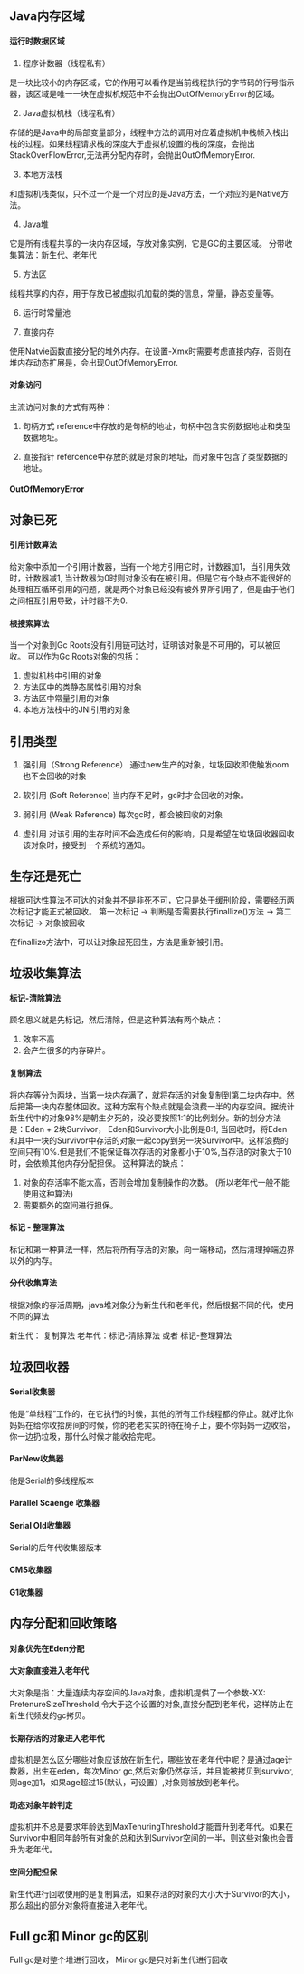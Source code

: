 


## Java内存区域

#### 运行时数据区域

1. 程序计数器（线程私有）

是一块比较小的内存区域，它的作用可以看作是当前线程执行的字节码的行号指示器，该区域是唯一一块在虚拟机规范中不会抛出OutOfMemoryError的区域。

2. Java虚拟机栈（线程私有）

存储的是Java中的局部变量部分，线程中方法的调用对应着虚拟机中栈帧入栈出栈的过程。如果线程请求栈的深度大于虚拟机设置的栈的深度，会抛出StackOverFlowError,无法再分配内存时，会抛出OutOfMemoryError.

3. 本地方法栈

和虚拟机栈类似，只不过一个是一个对应的是Java方法，一个对应的是Native方法。

4. Java堆

它是所有线程共享的一块内存区域，存放对象实例，它是GC的主要区域。
分带收集算法：新生代、老年代

5. 方法区

线程共享的内存，用于存放已被虚拟机加载的类的信息，常量，静态变量等。

6. 运行时常量池

7. 直接内存

使用Natvie函数直接分配的堆外内存。在设置-Xmx时需要考虑直接内存，否则在堆内存动态扩展是，会出现OutOfMemoryError.


#### 对象访问

主流访问对象的方式有两种：

1. 句柄方式
reference中存放的是句柄的地址，句柄中包含实例数据地址和类型数据地址。

2. 直接指针
refercence中存放的就是对象的地址，而对象中包含了类型数据的地址。


#### OutOfMemoryError


## 对象已死

####  引用计数算法

给对象中添加一个引用计数器，当有一个地方引用它时，计数器加1，当引用失效时，计数器减1, 当计数器为0时则对象没有在被引用。但是它有个缺点不能很好的处理相互循环引用的问题，就是两个对象已经没有被外界所引用了，但是由于他们之间相互引用导致，计时器不为0.



#### 根搜索算法

当一个对象到Gc Roots没有引用链可达时，证明该对象是不可用的，可以被回收。
可以作为Gc Roots对象的包括：

1. 虚拟机栈中引用的对象
2. 方法区中的类静态属性引用的对象
3. 方法区中常量引用的对象
4. 本地方法栈中的JNI引用的对象


## 引用类型

1. 强引用（Strong Reference）
通过new生产的对象，垃圾回收即使触发oom也不会回收的对象

2. 软引用 (Soft Reference)
当内存不足时，gc时才会回收的对象。

3. 弱引用 (Weak Reference)
每次gc时，都会被回收的对象

4. 虚引用
对该引用的生存时间不会造成任何的影响，只是希望在垃圾回收器回收该对象时，接受到一个系统的通知。


## 生存还是死亡

根据可达性算法不可达的对象并不是非死不可，它只是处于缓刑阶段，需要经历两次标记才能正式被回收。
第一次标记 -> 判断是否需要执行finallize()方法 -> 第二次标记 -> 对象被回收

在finallize方法中，可以让对象起死回生，方法是重新被引用。


## 垃圾收集算法


#### 标记-清除算法

顾名思义就是先标记，然后清除，但是这种算法有两个缺点：

1. 效率不高
2. 会产生很多的内存碎片。

#### 复制算法

将内存等分为两块，当第一块内存满了，就将存活的对象复制到第二块内存中。然后把第一块内存整体回收。这种方案有个缺点就是会浪费一半的内存空间。据统计新生代中的对象98%是朝生夕死的，没必要按照1:1的比例划分。新的划分方法是：Eden + 2块Survivor， Eden和Survivor大小比例是8:1, 当回收时，将Eden和其中一块的Survivor中存活的对象一起copy到另一块Survivor中。这样浪费的空间只有10%.但是我们不能保证每次存活的对象都小于10%,当存活的对象大于10时，会依赖其他内存分配担保。
这种算法的缺点：

1. 对象的存活率不能太高，否则会增加复制操作的次数。 (所以老年代一般不能使用这种算法)
2. 需要额外的空间进行担保。

#### 标记 - 整理算法

标记和第一种算法一样，然后将所有存活的对象，向一端移动，然后清理掉端边界以外的内存。

#### 分代收集算法

根据对象的存活周期，java堆对象分为新生代和老年代，然后根据不同的代，使用不同的算法

新生代： 复制算法
老年代：标记-清除算法 或者 标记-整理算法


## 垃圾回收器


#### Serial收集器

他是“单线程”工作的，在它执行的时候，其他的所有工作线程都的停止。就好比你妈妈在给你收拾房间的时候，你的老老实实的待在椅子上，要不你妈妈一边收拾，你一边扔垃圾，那什么时候才能收拾完呢。

#### ParNew收集器

他是Serial的多线程版本

#### Parallel Scaenge 收集器


#### Serial Old收集器

Serial的后年代收集器版本

#### CMS收集器
#### G1收集器


## 内存分配和回收策略



#### 对象优先在Eden分配


#### 大对象直接进入老年代

大对象是指：大量连续内存空间的Java对象，虚拟机提供了一个参数-XX: PretenureSizeThreshold,令大于这个设置的对象,直接分配到老年代，这样防止在新生代频发的gc拷贝。

#### 长期存活的对象进入老年代

虚拟机是怎么区分哪些对象应该放在新生代，哪些放在老年代中呢？是通过age计数器，出生在eden，每次Minor gc,然后对象仍然存活，并且能被拷贝到survivor,则age加1，如果age超过15(默认，可设置）,对象则被放到老年代。

#### 动态对象年龄判定

虚拟机并不总是要求年龄达到MaxTenuringThreshold才能晋升到老年代。如果在Survivor中相同年龄所有对象的总和达到Survivor空间的一半，则这些对象也会晋升为老年代。


#### 空间分配担保

新生代进行回收使用的是复制算法，如果存活的对象的大小大于Survivor的大小，那么超出的部分对象将直接进入老年代。


## Full gc和 Minor gc的区别

Full gc是对整个堆进行回收， Minor gc是只对新生代进行回收






































































